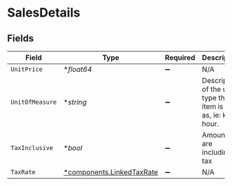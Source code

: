 # SalesDetails


## Fields

| Field                                                                 | Type                                                                  | Required                                                              | Description                                                           | Example                                                               |
| --------------------------------------------------------------------- | --------------------------------------------------------------------- | --------------------------------------------------------------------- | --------------------------------------------------------------------- | --------------------------------------------------------------------- |
| `UnitPrice`                                                           | **float64*                                                            | :heavy_minus_sign:                                                    | N/A                                                                   | 27500.5                                                               |
| `UnitOfMeasure`                                                       | **string*                                                             | :heavy_minus_sign:                                                    | Description of the unit type the item is sold as, ie: kg, hour.       | pc.                                                                   |
| `TaxInclusive`                                                        | **bool*                                                               | :heavy_minus_sign:                                                    | Amounts are including tax                                             | true                                                                  |
| `TaxRate`                                                             | [*components.LinkedTaxRate](../../models/components/linkedtaxrate.md) | :heavy_minus_sign:                                                    | N/A                                                                   |                                                                       |